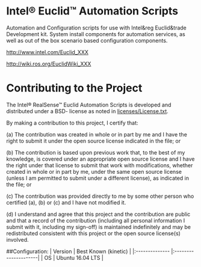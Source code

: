 # Intel&reg; Euclid&trade; Automation Scripts
Automation and Configuration scripts for use with Intel&reg Euclid&trade Development kit.
System install components for automation services, as well as out of the box scenario based configuration components.

http://www.intel.com/Euclid_XXX

http://wiki.ros.org/EuclidWiki_XXX

# Contributing to the Project

The Intel&reg; RealSense&trade; Euclid Automation Scripts is developed and distributed under
a BSD- license as noted in [licenses/License.txt](licenses/License.txt).

By making a contribution to this project, I certify that:

(a) The contribution was created in whole or in part by me and I
have the right to submit it under the open source license
indicated in the file; or

(b) The contribution is based upon previous work that, to the best
of my knowledge, is covered under an appropriate open source
license and I have the right under that license to submit that
work with modifications, whether created in whole or in part
by me, under the same open source license (unless I am
permitted to submit under a different license), as indicated
in the file; or

(c) The contribution was provided directly to me by some other
person who certified (a), (b) or (c) and I have not modified
it.

(d) I understand and agree that this project and the contribution
are public and that a record of the contribution (including all
personal information I submit with it, including my sign-off) is
maintained indefinitely and may be redistributed consistent with
this project or the open source license(s) involved.

##Configuration:
| Version        | Best Known (kinetic) |
|:-------------- |:---------------------|
| OS             | Ubuntu 16.04 LTS     |

